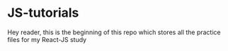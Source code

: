 # JS-tutorials
Hey reader, 
this is the beginning of this repo which stores all the practice files for my React-JS study